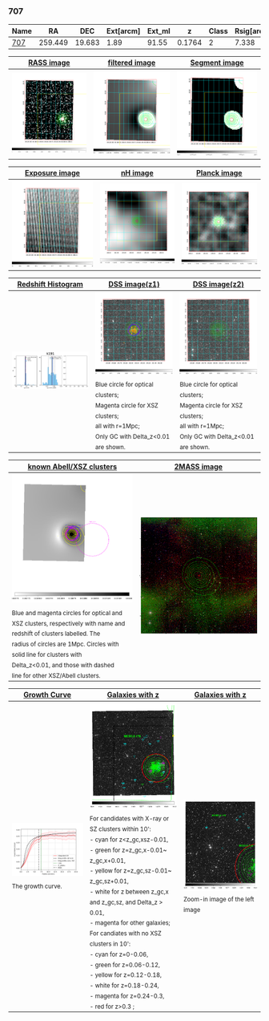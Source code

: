 <div STYLE="page-break-after: always;"></div>

### 707

|Name          |RA          |DEC      | Ext[arcm] | Ext_ml | z    | Class| Rsig[arcmin] | CRsig[c/s] | CR500[c/s] | R500[Mpc] |L500[erg/s]|F500[erg/s/cm^2]| M500[Msun]|Tx[keV]|beta|GC(XSZ,Delta_z<0.01)| GC(OPT,Delta_z<0.01)|GC|alias|
|--------------|------------|------------|---|---|-----------|--------|------|------|----|----|----|----|----|----|----|----|----|----|---|
|[707](script/707.md)     | 259.449       | 19.683       | 1.89    | 91.55   | 0.1764 | 2   | 7.338 |0.253 |0.249 |1.175 |4.084e+44 |4.698e-12 |5.489e+14 |6.478 |1.464 |Tar, |Wen, |Tar, |k191|

|[RASS image](../image/707/707_img.pdf)|[filtered image](../image/707/707_fil.pdf)|[Segment image](../image/707/707_seg.pdf)|
|-------------------|--------------------|-------------------|
| <img src="../image/707/707_img.png" width="300">  | <img src="../image/707/707_fil.png" width="300">   | <img src="../image/707/707_seg.png" width="300">  |

|[Exposure image](../image/707/707_mex.pdf)| [nH image](../image/707/707_nh.pdf)| [Planck image](../image/707/707_p.pdf)|
|-------------------|--------------------|-------------------|
|<img src="../image/707/707_mex.png" width="300">   | <img src="../image/707/707_nh.png" width="300">    | <img src="../image/707/707_p.png" width="300"> |

|[Redshift Histogram](../image/707/707_zg.pdf) | [DSS image(z1)](../image/707/707_dss_z1.pdf)      |  [DSS image(z2)](../image/707/707_dss_z2.pdf)    |
|-------------------|--------------------|-------------------|
|<img src="../image/707/707_zg.png" width="300"> |<img src="../image/707/707_dss_z1.png" width="300"> <sub><br>Blue circle for optical clusters; <br>Magenta circle for XSZ clusters; <br>all with r=1Mpc; <br>Only GC with Delta_z<0.01 are shown. </sub>| <img src="../image/707/707_dss_z2.png" width="300"><sub><br>Blue circle for optical clusters; <br>Magenta circle for XSZ clusters; <br>all with r=1Mpc; <br>Only GC with Delta_z<0.01 are shown. </sub> |

|[known Abell/XSZ clusters](../image/707/707_m.pdf) | [2MASS image](../image/707/707_2mass.pdf)      |
|-------------------|-------------------|
|<img src=../image/707/707_m.png width="300"> <sub><br>Blue and magenta circles for optical and <br>XSZ clusters, respectively with name and <br>redshift of clusters labelled. The <br>radius of circles are 1Mpc. Circles with <br>solid line for clusters with <br>Delta_z<0.01, and those with dashed <br>line for other XSZ/Abell clusters.        </sub>|<img src="../image/707/707_2mass.png" width="300">  |

|[Growth Curve](../image/707/707_gca_all.png) |[Galaxies with z](../image/707/707_opt_ned.pdf) |[Galaxies with z](../image/707/707_opt_ned_zoom.pdf) |
|-------------------|-------------------|-------------------|
| <img src="../image/707/707_gca_all.png" width="300"> <sub><br>The growth curve.</sub>| <img src=../image/707/707_opt_ned.png width="300"> <br><sub> For candidates with X-ray or SZ clusters within 10': <br> - cyan for z<z_gc,xsz-0.01, <br> - green for z=z_gc,x-0.01~ z_gc,x+0.01, <br> - yellow for z=z_gc,sz-0.01~ z_gc,sz+0.01, <br> - white for z between z_gc,x and z_gc,sz, and Delta_z > 0.01, <br> - magenta for other galaxies; <br>For candiates with no XSZ clusters in 10': <br> - cyan for z=0-0.06, <br> - green for z=0.06-0.12, <br> - yellow for z=0.12-0.18, <br> - white for z=0.18-0.24, <br> - magenta for z=0.24-0.3, <br> - red for z>0.3 ;  </sub>|<img src=../image/707/707_opt_ned_zoom.png width="300">  <br><sub> Zoom-in image of the left image</sub>|




